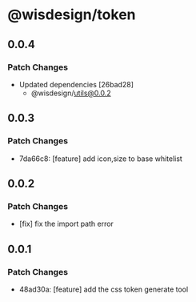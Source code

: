 # @wisdesign/token

## 0.0.4

### Patch Changes

- Updated dependencies [26bad28]
  - @wisdesign/utils@0.0.2

## 0.0.3

### Patch Changes

- 7da66c8: [feature] add icon,size to base whitelist

## 0.0.2

### Patch Changes

- [fix] fix the import path error

## 0.0.1

### Patch Changes

- 48ad30a: [feature] add the css token generate tool
